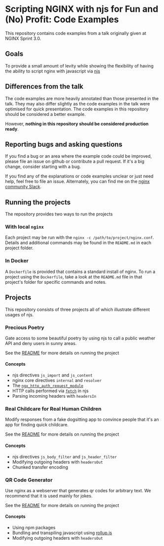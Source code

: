# Scripting NGINX with njs for Fun and (No) Profit: Code Examples
This repository contains code examples from a talk originally given at NGINX Sprint 3.0.

## Goals
To provide a small amount of levity while showing the flexibility of having the ability
to script nginx with javascript via [njs](https://nginx.org/en/docs/njs/)

## Differences from the talk
The code examples are more heavily annotated than those presented in the talk.
They may also differ slightly as the code examples in the talk were optimised for
quick presentation.  The code examples in this repository should be considered a better example.

However, **nothing in this repository should be considered production ready**.

## Reporting bugs and asking questions
If you find a bug or an area where the example code could be improved, please file
an issue on github or contribute a pull request.  If it's a big change, consider starting with a bug.

If you find any of the explanations or code examples unclear or just need help, feel free to file an issue.  Alternately, you can find me on the [nginx community Slack](https://community.nginx.org/joinslack).

## Running the projects
The repository provides two ways to run the projects

### With local `nginx`
Each project may be run with the `nginx -c /path/to/project/nginx.conf`.  Details and additional commands may be found
in the `README.md` in each project folder.

### In Docker
A `Dockerfile` is provided that contains a standard install of nginx. To run a project using the `Dockerfile`,
take a look at the `README.md` file in that project's folder for specific commands and notes.

## Projects
This repository consists of three projects all of which illustrate different usages of njs.

### Precious Poetry
Gate access to some beautiful poetry by using njs to call a public weather API and deny users
in sunny areas.

See the [README](precious_poetry/README.md) for more details on running the project

#### Concepts
* njs directives `js_import` and `js_content`
* nginx core directives `internal` and `resolver`
* The [`ngx_http_auth_request_module`](http://nginx.org/en/docs/http/ngx_http_auth_request_module.html)
* HTTP calls performed via [`fetch`](https://nginx.org/en/docs/njs/reference.html#ngx_fetch) in njs
* Parsing incoming headers with `headersIn`


### Real Childcare for Real Human Children
Modify responses from a fake dogsitting app to convince people that it's an app for finding quick childcare.

See the [README](read_childcare_site/README.md) for more details on running the project

#### Concepts
* njs directives `js_body_filter` and `js_header_filter`
* Modifying outgoing headers with `headersOut`
* Chunked transfer encoding

### QR Code Generator
Use nginx as a webserver that generates qr codes for arbitrary text.  We recommend that it is used mainly for jokes.

See the [README](qr_code/README.md) for more details on running the project

#### Concepts
* Using npm packages
* Bundling and transpiling javascript using [rollup.js](https://rollupjs.org/)
* Modifying outgoing headers with `headersOut`
